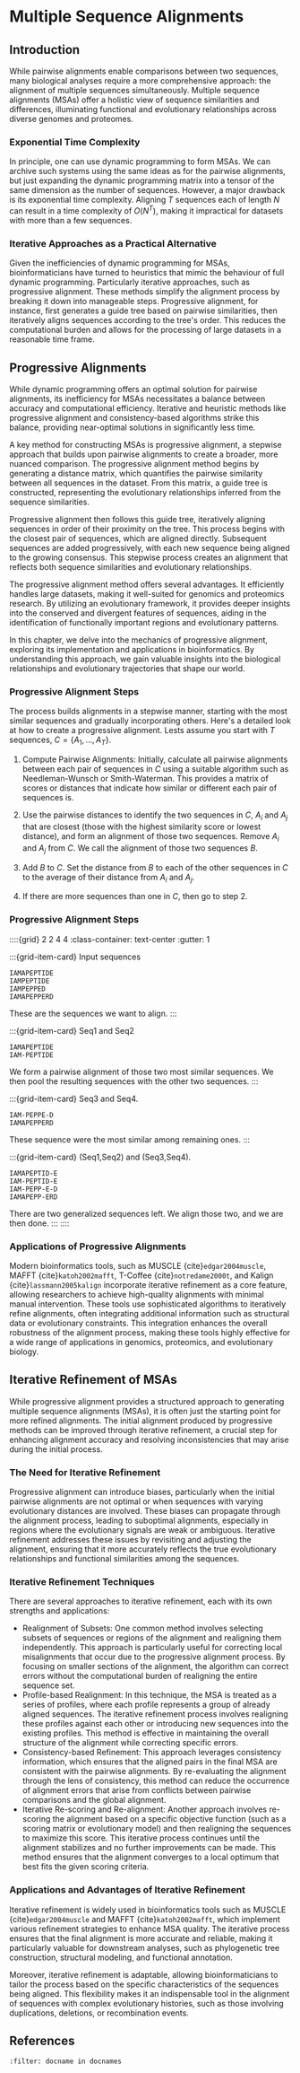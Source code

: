 # Multiple Sequence Alignments

## Introduction 

While pairwise alignments enable comparisons between two sequences, many biological analyses require a more comprehensive approach: the alignment of multiple sequences simultaneously. Multiple sequence alignments (MSAs) offer a holistic view of sequence similarities and differences, illuminating functional and evolutionary relationships across diverse genomes and proteomes.

### Exponential Time Complexity

In principle, one can use dynamic programming to form MSAs. We can archive such systems using the same ideas as for the pairwise alignments, but just expanding the dynamic programming matrix into a tensor of the same dimension as the number of sequences.  However, a major drawback is its exponential time complexity.  Aligning $T$ sequences each of length $N$ can result in a time complexity of $O(N^T)$, making it impractical for datasets with more than a few sequences.

### Iterative Approaches as a Practical Alternative

Given the inefficiencies of dynamic programming for MSAs, bioinformaticians have turned to heuristics that mimic the behaviour of full dynamic programming. Particularly iterative approaches, such as progressive alignment. These methods simplify the alignment process by breaking it down into manageable steps. Progressive alignment, for instance, first generates a guide tree based on pairwise similarities, then iteratively aligns sequences according to the tree's order. This reduces the computational burden and allows for the processing of large datasets in a reasonable time frame.

## Progressive Alignments

While dynamic programming offers an optimal solution for pairwise alignments, its inefficiency for MSAs necessitates a balance between accuracy and computational efficiency. Iterative and heuristic methods like progressive alignment and consistency-based algorithms strike this balance, providing near-optimal solutions in significantly less time.

A key method for constructing MSAs is progressive alignment, a stepwise approach that builds upon pairwise alignments to create a broader, more nuanced comparison. The progressive alignment method begins by generating a distance matrix, which quantifies the pairwise similarity between all sequences in the dataset. From this matrix, a guide tree is constructed, representing the evolutionary relationships inferred from the sequence similarities.

Progressive alignment then follows this guide tree, iteratively aligning sequences in order of their proximity on the tree. This process begins with the closest pair of sequences, which are aligned directly. Subsequent sequences are added progressively, with each new sequence being aligned to the growing consensus. This stepwise process creates an alignment that reflects both sequence similarities and evolutionary relationships.

The progressive alignment method offers several advantages. It efficiently handles large datasets, making it well-suited for genomics and proteomics research. By utilizing an evolutionary framework, it provides deeper insights into the conserved and divergent features of sequences, aiding in the identification of functionally important regions and evolutionary patterns.

In this chapter, we delve into the mechanics of progressive alignment, exploring its implementation and applications in bioinformatics. By understanding this approach, we gain valuable insights into the biological relationships and evolutionary trajectories that shape our world.

### Progressive Alignment Steps

The process builds alignments in a stepwise manner, starting with the most similar sequences and gradually incorporating others. Here's a detailed look at how to create a progressive alignment. Lests assume you start with $T$ sequences, $C=\{A_1, \ldots, A_T\}$.

1. Compute Pairwise Alignments: Initially, calculate all pairwise alignments between each pair of sequences in $C$ using a suitable algorithm such as Needleman-Wunsch or Smith-Waterman. This provides a matrix of scores or distances that indicate how similar or different each pair of sequences is.

2. Use the pairwise distances to identify the two sequences in $C$, $A_i$ and  $A_j$ that are closest (those with the highest similarity score or lowest distance), and form an alignment of those two sequences.  Remove $A_i$ and $A_j$ from $C$. We call the alignment of those two sequences $B$.

3. Add $B$ to $C$. Set the distance from $B$ to each of the other sequences in $C$ to the average of their distance from $A_i$ and $A_j$.

4. If there are more sequences than one in $C$, then go to step 2.

### Progressive Alignment Steps

::::{grid} 2 2 4 4
:class-container: text-center
:gutter: 1

:::{grid-item-card}
Input sequences
```none
IAMAPEPTIDE  
IAMPEPTIDE
IAMPEPPED
IAMAPEPPERD
```
These are the sequences we want to align.
:::

:::{grid-item-card}
Seq1 and Seq2
```none
IAMAPEPTIDE
IAM-PEPTIDE
```
We form a pairwise alignment of those two most similar sequences.
We then pool the resulting sequences with the other two sequences.
:::

:::{grid-item-card}
Seq3 and Seq4.
```none
IAM-PEPPE-D
IAMAPEPPERD
```
These sequence were the most similar among remaining ones.
:::

:::{grid-item-card}
(Seq1,Seq2) and (Seq3,Seq4).
```none
IAMAPEPTID-E
IAM-PEPTID-E
IAM-PEPP-E-D
IAMAPEPP-ERD
```
There are two generalized sequences left. We align those two, and we are then done.
:::
::::

### Applications of Progressive Alignments

Modern bioinformatics tools, such as MUSCLE {cite}`edgar2004muscle`, MAFFT {cite}`katoh2002mafft`, T-Coffee {cite}`notredame2000t`, and Kalign {cite}`lassmann2005kalign` incorporate iterative refinement as a core feature, allowing researchers to achieve high-quality alignments with minimal manual intervention. These tools use sophisticated algorithms to iteratively refine alignments, often integrating additional information such as structural data or evolutionary constraints. This integration enhances the overall robustness of the alignment process, making these tools highly effective for a wide range of applications in genomics, proteomics, and evolutionary biology.

## Iterative Refinement of MSAs

While progressive alignment provides a structured approach to generating multiple sequence alignments (MSAs), it is often just the starting point for more refined alignments. The initial alignment produced by progressive methods can be improved through iterative refinement, a crucial step for enhancing alignment accuracy and resolving inconsistencies that may arise during the initial process.

### The Need for Iterative Refinement

Progressive alignment can introduce biases, particularly when the initial pairwise alignments are not optimal or when sequences with varying evolutionary distances are involved. These biases can propagate through the alignment process, leading to suboptimal alignments, especially in regions where the evolutionary signals are weak or ambiguous. Iterative refinement addresses these issues by revisiting and adjusting the alignment, ensuring that it more accurately reflects the true evolutionary relationships and functional similarities among the sequences.

### Iterative Refinement Techniques

There are several approaches to iterative refinement, each with its own strengths and applications:

* Realignment of Subsets: One common method involves selecting subsets of sequences or regions of the alignment and realigning them independently. This approach is particularly useful for correcting local misalignments that occur due to the progressive alignment process. By focusing on smaller sections of the alignment, the algorithm can correct errors without the computational burden of realigning the entire sequence set.
* Profile-based Realignment: In this technique, the MSA is treated as a series of profiles, where each profile represents a group of already aligned sequences. The iterative refinement process involves realigning these profiles against each other or introducing new sequences into the existing profiles. This method is effective in maintaining the overall structure of the alignment while correcting specific errors.
* Consistency-based Refinement: This approach leverages consistency information, which ensures that the aligned pairs in the final MSA are consistent with the pairwise alignments. By re-evaluating the alignment through the lens of consistency, this method can reduce the occurrence of alignment errors that arise from conflicts between pairwise comparisons and the global alignment.
* Iterative Re-scoring and Re-alignment: Another approach involves re-scoring the alignment based on a specific objective function (such as a scoring matrix or evolutionary model) and then realigning the sequences to maximize this score. This iterative process continues until the alignment stabilizes and no further improvements can be made. This method ensures that the alignment converges to a local optimum that best fits the given scoring criteria.

### Applications and Advantages of Iterative Refinement

Iterative refinement is widely used in bioinformatics tools such as MUSCLE {cite}`edgar2004muscle` and MAFFT {cite}`katoh2002mafft`, which implement various refinement strategies to enhance MSA quality. The iterative process ensures that the final alignment is more accurate and reliable, making it particularly valuable for downstream analyses, such as phylogenetic tree construction, structural modeling, and functional annotation.

Moreover, iterative refinement is adaptable, allowing bioinformaticians to tailor the process based on the specific characteristics of the sequences being aligned. This flexibility makes it an indispensable tool in the alignment of sequences with complex evolutionary histories, such as those involving duplications, deletions, or recombination events.

## References

```{bibliography}
:filter: docname in docnames
```

